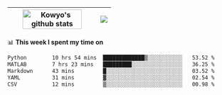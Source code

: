 | <a href="https://github.com/anuraghazra/github-readme-stats"><img width="85%" src="https://github-readme-stats.vercel.app/api?username=kowyo&show_icons=true&hide_border=true&theme=transparent" alt="Kowyo's github stats" /></a> | <a href="https://github.com/anuraghazra/github-readme-stats"><img align="center" src="https://github-readme-stats.vercel.app/api/top-langs/?username=kowyo&exclude_repo=Engineering-Competition-Robot,mobile-robot&hide=c,assembly,shaderlab,hlsl,mathematica,cmake&layout=compact&hide_border=true&theme=transparent" /></a> |
| ------------- | ------------- |

📊 **This week I spent my time on**
<!--START_SECTION:waka-->

```txt
Python        10 hrs 54 mins  █████████████▒░░░░░░░░░░░   53.52 %
MATLAB        7 hrs 23 mins   █████████░░░░░░░░░░░░░░░░   36.25 %
Markdown      43 mins         █░░░░░░░░░░░░░░░░░░░░░░░░   03.52 %
YAML          31 mins         ▓░░░░░░░░░░░░░░░░░░░░░░░░   02.54 %
CSV           12 mins         ▒░░░░░░░░░░░░░░░░░░░░░░░░   00.98 %
```

<!--END_SECTION:waka-->

